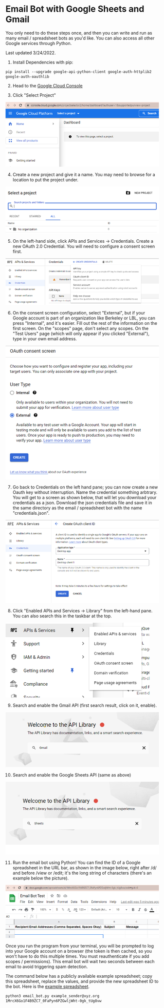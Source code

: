 # Email Bot with Google Sheets and Gmail 
You only need to do these steps once, and then you can write and run 
as many email / spreadsheet bots as you'd like. You can also access all other
Google services through Python.

Last updated 3/24/2022.

1. Install Dependencies with pip:

```
pip install --upgrade google-api-python-client google-auth-httplib2 google-auth-oauthlib
```

2. Head to the [Google Cloud Console](console.cloud.google.com)

3. Click "Select Project"

![Select Project](/images/select_project.png)

4. Create a new project and give it a name. You may need to browse
for a location to put the project under.

![New Project](/images/new_project.png)

5. On the left-hand side, click APIs and Services -> Credentials. Create
a new OAuth 2.0 Credential. You will need to configure a consent screen first.

![Oauth First](/images/create_oauth_key.png)

6. On the consent screen configuration, select "External", but if your Google account is part of 
an organization like Berkeley or LBL, you can press "Internal", and it's easier. 
Fill out the rest of the
information on the first screen. On the "scopes" page, don't select any scopes. 
On the "Test Users" page (which will only appear if you clicked "External"), type in your own email
address.

![Oauth Screen](/images/oauth_consent.png)

7. Go back to Credentials on the left hand pane; you can now create a new Oauth key without
interruption. Name the credential something arbtrary. You will get to a screen as shown below, that
will let you download your credentials as a json. Download the json credentials file
and save it in the same directory as the email / spreadsheet bot with the name "credentials.json".

![Oauth Second](/images/create_oauth_second_time.png)

8. Click "Enabled APIs and Services -> Library" from the left-hand pane. You can also search this in 
the taskbar at the top.

![Library](/images/library.png)

9. Search and enable the Gmail API (first search result, click on it, enable).

![Gmail](/images/gmail_api.png)

10. Search and enable the Google Sheets API (same as above)

![Sheets](/images/sheets_api.png)

11. Run the email bot using Python! You can find the ID of a
Google spreadsheet in the URL bar, as shown in the image below,
right after /d/ and before /view or /edit; it's the long string
of characters (there's an example below the picture). 

![spreadsheet_iud](/images/spreadsheet_id.png)

Once you
run the program from your terminal, you will be prompted to log into
your Google account on a browser (the token is then cached, so
you won't have to do this multiple times. You must reauthenticate
if you add scopes / permissions). This email bot will wait two
seconds between each email to avoid triggering spam detection.

The command below has a publicly available example spreadsheet;
copy this spreadsheet, replace the values, and provide the
new spreadsheet ID to the bot. Here is the 
[example spreadsheet](https://docs.google.com/spreadsheets/d/1MrcX6Go1F4B9ZC7_0FaPyn6PZGwljWht-0gk_tUg8vw/edit?usp=sharing).

```
python3 email_bot.py example_sender@xyz.org 1MrcX6Go1F4B9ZC7_0FaPyn6PZGwljWht-0gk_tUg8vw
```



